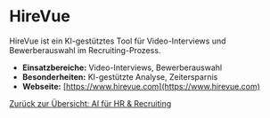 # HireVue

HireVue ist ein KI-gestütztes Tool für Video-Interviews und Bewerberauswahl im Recruiting-Prozess.

- **Einsatzbereiche:** Video-Interviews, Bewerberauswahl
- **Besonderheiten:** KI-gestützte Analyse, Zeitersparnis
- **Webseite:** [https://www.hirevue.com](https://www.hirevue.com)

[Zurück zur Übersicht: AI für HR & Recruiting](../ai_hr_tools.md)
